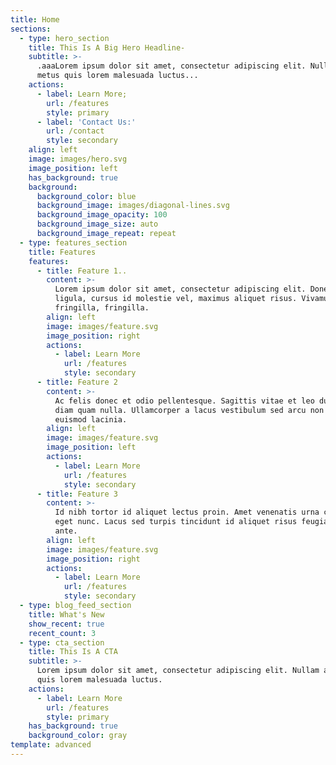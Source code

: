```yaml
---
title: Home
sections:
  - type: hero_section
    title: This Is A Big Hero Headline-
    subtitle: >-
      .aaaLorem ipsum dolor sit amet, consectetur adipiscing elit. Nullam a
      metus quis lorem malesuada luctus...
    actions:
      - label: Learn More;
        url: /features
        style: primary
      - label: 'Contact Us:'
        url: /contact
        style: secondary
    align: left
    image: images/hero.svg
    image_position: left
    has_background: true
    background:
      background_color: blue
      background_image: images/diagonal-lines.svg
      background_image_opacity: 100
      background_image_size: auto
      background_image_repeat: repeat
  - type: features_section
    title: Features
    features:
      - title: Feature 1..
        content: >-
          Lorem ipsum dolor sit amet, consectetur adipiscing elit. Donec nisl
          ligula, cursus id molestie vel, maximus aliquet risus. Vivamus in nibh
          fringilla, fringilla.
        align: left
        image: images/feature.svg
        image_position: right
        actions:
          - label: Learn More
            url: /features
            style: secondary
      - title: Feature 2
        content: >-
          Ac felis donec et odio pellentesque. Sagittis vitae et leo duis ut
          diam quam nulla. Ullamcorper a lacus vestibulum sed arcu non odio
          euismod lacinia.
        align: left
        image: images/feature.svg
        image_position: left
        actions:
          - label: Learn More
            url: /features
            style: secondary
      - title: Feature 3
        content: >-
          Id nibh tortor id aliquet lectus proin. Amet venenatis urna cursus
          eget nunc. Lacus sed turpis tincidunt id aliquet risus feugiat in
          ante.
        align: left
        image: images/feature.svg
        image_position: right
        actions:
          - label: Learn More
            url: /features
            style: secondary
  - type: blog_feed_section
    title: What's New
    show_recent: true
    recent_count: 3
  - type: cta_section
    title: This Is A CTA
    subtitle: >-
      Lorem ipsum dolor sit amet, consectetur adipiscing elit. Nullam a metus
      quis lorem malesuada luctus.
    actions:
      - label: Learn More
        url: /features
        style: primary
    has_background: true
    background_color: gray
template: advanced
---
```

